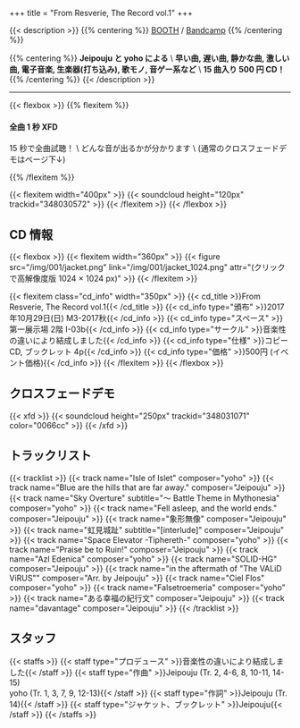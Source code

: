 +++
title = "From Resverie, The Record vol.1"
+++

<!-- description -->
{{< description >}}
{{% centering %}}
[BOOTH](https://ongakusei.booth.pm/items/673003) / [Bandcamp](https://ongakusei.bandcamp.com/album/from-resverie-the-record-vol-1)
{{% /centering %}}

{{% centering %}}
**Jeipouju と yoho による** \\
**早い曲, 遅い曲, 静かな曲, 激しい曲, 電子音楽, 生楽器(打ち込み), 歌モノ, 音ゲー系など** \\
**15 曲入り 500 円 CD！**
{{% /centering %}}
{{< /description >}}

<!-- 1sec XFD -->
----
{{< flexbox >}}
  {{% flexitem %}}

#### 全曲 1 秒 XFD

15 秒で全曲試聴！ \\
どんな音が出るかが分かります \\
(通常のクロスフェードデモはページ下↓)

  {{% /flexitem %}}

  {{< flexitem width="400px" >}}
    {{< soundcloud height="120px" trackid="348030572" >}}
  {{< /flexitem >}}
{{< /flexbox >}}

<!-- info -->
## CD 情報

{{< flexbox >}}
  {{< flexitem width="360px" >}}
    {{< figure src="/img/001/jacket.png" link="/img/001/jacket_1024.png" attr="(クリックで高解像度版 1024 × 1024 px)" >}}
  {{< /flexitem >}}

  {{< flexitem class="cd_info" width="350px" >}}
    {{< cd_title >}}From Resverie, The Record vol.1{{< /cd_title >}}
    {{< cd_info type="頒布" >}}2017年10月29日(日) M3-2017秋{{< /cd_info >}}
    {{< cd_info type="スペース" >}}第一展示場 2階 I-03b{{< /cd_info >}}
    {{< cd_info type="サークル" >}}音楽性の違いにより結成しました{{< /cd_info >}}
    {{< cd_info type="仕様" >}}コピー CD, ブックレット 4p{{< /cd_info >}}
    {{< cd_info type="価格" >}}500円 (イベント価格){{< /cd_info >}}
  {{< /flexitem >}}
{{< /flexbox >}}

<!-- XFD -->
## クロスフェードデモ
{{< xfd >}}
{{< soundcloud height="250px" trackid="348031071" color="0066cc" >}}
{{< /xfd >}}

<!-- tracklist -->
## トラックリスト
{{< tracklist >}}
  {{< track name="Isle of Islet" composer="yoho" >}}
  {{< track name="Blue are the hills that are far away." composer="Jeipouju" >}}
  {{< track name="Sky Overture" subtitle="～ Battle Theme in Mythonesia" composer="yoho" >}}
  {{< track name="Fell asleep, and the world ends." composer="Jeipouju" >}}
  {{< track name="象形無像" composer="Jeipouju" >}}
  {{< track name="虹見城趾" subtitle="[interlude]" composer="Jeipouju" >}}
  {{< track name="Space Elevator -Tiphereth-" composer="yoho" >}}
  {{< track name="Praise be to Ruin!" composer="Jeipouju" >}}
  {{< track name="Azl Edenica" composer="yoho" >}}
  {{< track name="SOLID-HG" composer="Jeipouju" >}}
  {{< track name="in the aftermath of \"The VALiD ViRUS\"" composer="Arr. by Jeipouju" >}}
  {{< track name="Ciel Flos" composer="yoho" >}}
  {{< track name="Falsetroemeria" composer="yoho" >}}
  {{< track name="ある幸福の紀行文" composer="Jeipouju" >}}
  {{< track name="davantage" composer="Jeipouju" >}}
{{< /tracklist >}}

<!-- staff -->
## スタッフ
{{< staffs >}}
  {{< staff type="プロデュース" >}}音楽性の違いにより結成しました{{< /staff >}}
  {{< staff type="作曲" >}}Jeipouju (Tr. 2, 4-6, 8, 10-11, 14-15)<br />yoho (Tr. 1, 3, 7, 9, 12-13){{< /staff >}}
  {{< staff type="作詞" >}}Jeipouju (Tr. 14){{< /staff >}}
  {{< staff type="ジャケット、ブックレット" >}}Jeipouju{{< /staff >}}
{{< /staffs >}}
